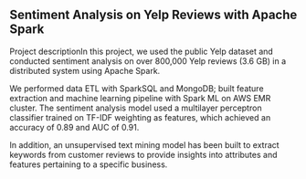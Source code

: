 ## Sentiment Analysis on Yelp Reviews with Apache Spark

Project descriptionIn this project, we used the public Yelp dataset and conducted sentiment analysis on over 800,000 Yelp reviews (3.6 GB) in a distributed system using Apache Spark.

We performed data ETL with SparkSQL and MongoDB; built feature extraction and machine learning pipeline with Spark ML on AWS EMR cluster. 
The sentiment analysis model used a multilayer perceptron classifier trained on TF-IDF weighting as features, which achieved an accuracy of 0.89 and AUC of 0.91.

In addition, an unsupervised text mining model has been built to extract keywords from customer reviews to provide insights into attributes and features pertaining to a specific business.
